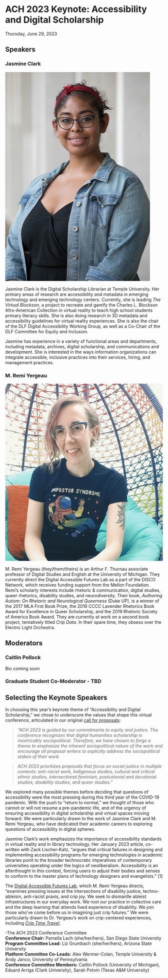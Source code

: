 # ACH 2023 Keynote: Accessibility and Digital Scholarship
Thursday, June 29, 2023

## Speakers
### Jasmine Clark
![Jasmine Clark Photo](/assets/img/clark_headshot.jpg "Jasmine Clark Photo")

Jasmine Clark is the Digital Scholarship Librarian at Temple University. Her primary areas of research are accessibility and metadata in emerging technology and emerging technology centers. Currently, she is leading *The Virtual Blockson*, a project to recreate and gamify the Charles L. Blockson Afro-American Collection in virtual reality to teach high school students primary literacy skills. She is also doing research in 3D metadata and accessibility guidelines for virtual reality experiences. She is also the chair of the DLF Digital Accessibility Working Group, as well as a Co-Chair of the DLF Committee for Equity and Inclusion.  
 
Jasmine has experience in a variety of functional areas and departments, including metadata, archives, digital scholarship, and communications and development. She is interested in the ways information organizations can integrate accessible, inclusive practices into their services, hiring, and management practices.

### M. Remi Yergeau
![M. Remi Yergeau Photo](/assets/img/remiyergeau.jpeg "M. Remi Yergeau Photo")

M. Remi Yergeau (they/them/theirs) is an Arthur F. Thurnau associate professor of Digital Studies and English at the University of Michigan. They currently direct the Digital Accessible Futures Lab as a part of the DISCO Network, which receives funding support from the Mellon Foundation. Remi’s scholarly interests include rhetoric & communication, digital studies, queer rhetorics, disability studies, and neurodiversity. Their book, *Authoring Autism: On Rhetoric and Neurological Queerness* (Duke UP), is a winner of the 2017 MLA First Book Prize, the 2019 CCCC Lavender Rhetorics Book Award for Excellence in Queer Scholarship, and the 2019 Rhetoric Society of America Book Award. They are currently at work on a second book project, tentatively titled *Crip Data*. In their spare time, they obsess over the Electric Light Orchestra.

## Moderators
### Caitlin Pollock
Bio coming soon

### Graduate Student Co-Moderator - TBD

## Selecting the Keynote Speakers
In choosing this year’s keynote theme of “Accessibility and Digital Scholarship,” we chose to underscore the values that shape this virtual conference, articulated in our original [call for proposals](https://ach2023.ach.org/en/cfp/):

> *“ACH 2023 is guided by our commitments to equity and justice. The conference recognizes that digital humanities scholarship is inextricably sociopolitical. Therefore, we have chosen to forgo a theme to emphasize the inherent sociopolitical nature of the work and encourage all proposal writers to explicitly address the sociopolitical stakes of their work.*

> *ACH 2023 prioritizes proposals that focus on social justice in multiple contexts: anti-racist work, Indigenous studies, cultural and critical ethnic studies, intersectional feminism, postcolonial and decolonial studies, disability studies, and queer studies.”*

We explored many possible themes before deciding that questions of accessibility were the most pressing during this third year of the COVID-19 pandemic. With the push to “return to normal,” we thought of those who cannot or will not resume a pre-pandemic life, and of the urgency of ensuring accessibility in digital scholarship and virtual spaces moving forward. We were particularly drawn to the work of Jasmine Clark and M. Remi Yergeau, who have dedicated their academic careers to exploring questions of accessibility in digital spheres. 

Jasmine Clark’s work emphasizes the importance of accessibility standards in virtual reality and in library technology. Her January 2023 article, co-written with Zack Lischer-Katz, “argues that critical failures in designing and implementing accessibility programs for emerging technologies in academic libraries point to the broader technocratic imperatives of contemporary universities operating under the logics of neoliberalism. Accessibility is an afterthought in this context, forcing users to adjust their bodies and senses to conform to the master plans of technology designers and evangelists.” [1]

The [Digital Accessible Futures Lab](https://accessiblefutures.net/), which M. Remi Yergeau directs, “examines pressing issues at the intersections of disability justice, techno-ableism, anti-racist praxis, and crip joy. We seek to dismantle ableist infrastructures in our everyday work. We root our practice in collective care and the deep learning that attends lived experience of disability. We join those who’ve come before us in imagining just crip futures.” We were particularly drawn to Dr. Yergeau’s work on crip-centered experiences, including *[Crip Time Travel](https://accessiblefutures.net/projects/)*. 

-The ACH 2023 Conference Committee  
**Conference Chair:** Pamella Lach (she/her/hers), San Diego State University  
**Program Committee Lead:** Liz Grumbach (she/her/hers), Arizona State University  
**Platform Committee Co-Leads:** Alex Wermer-Colan, Temple University & Andy Janco, University of Pennsylvania  
**Conference Committee Members:** Caitlin Pollock (University of Michigan), Eduard Arriga (Clark University), Sarah Potvin (Texas A&M University)

